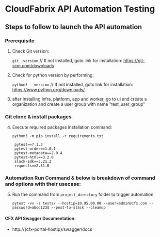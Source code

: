 # CloudFabrix API Automation Testing

## Steps to follow to launch the API automation

### Prerequisite 
1. Check Git version: 

    `git -version` // If not installed, goto link for installation: https://git-scm.com/downloads

2. Check for python version by performing:
        
    `python3 --version` // If not installed, goto link for installation: https://www.python.org/downloads/

3. after installing infra, platform, app and worker, go to ui and create a organization and create a user group with name "test_user_group"

### Git clone & install packages


4. Execute required packages installation command:

    `python3 -m pip install -r requirements.txt`
  
        pytest==7.1.3
        pytest-order==1.0.1  
        pytest-metadata==2.0.4  
        pytest-html==3.2.0
        slack-sdk==3.21.2
        requests==2.31.0

### Automation Run Command & below is breakdown of command and options with their usecase:
5. Run the command from `project_directory` folder to trigger automation  

    `pytest -vv -s tests/ --hostip=10.95.00.00 --user=admin@cfx.com --password=abcd123$ --post-to-slack --cleanup`


#### CFX API Swagger Documentation:
- http://{cfx-portal-hostip}/swagger/docs